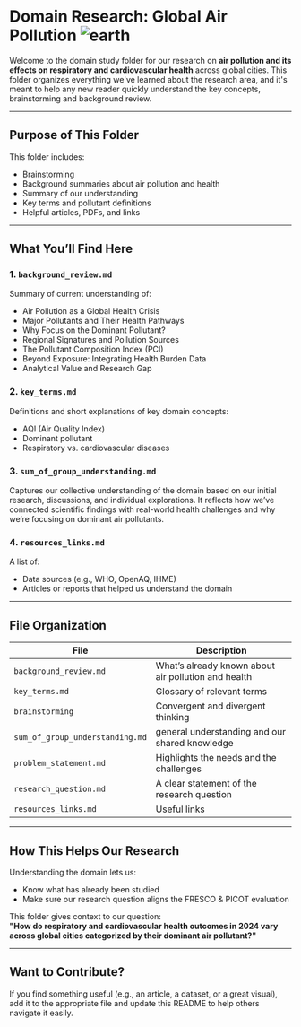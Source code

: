 # Domain Research: Global Air Pollution ![earth](../notes/images/air_pollution_earth.gif)

Welcome to the domain study folder for our research on **air pollution and its
 effects on respiratory and cardiovascular health** across global cities. This
 folder organizes everything we've learned about the research area, and it's
 meant to help any new reader quickly understand the key concepts, brainstorming
and background review.

---

## Purpose of This Folder

This folder includes:

- Brainstorming
- Background summaries about air pollution and health
- Summary of our understanding
- Key terms and pollutant definitions
- Helpful articles, PDFs, and links

---

## What You’ll Find Here

### 1. `background_review.md`

Summary of current understanding of:

- Air Pollution as a Global Health Crisis
- Major Pollutants and Their Health Pathways
- Why Focus on the Dominant Pollutant?
- Regional Signatures and Pollution Sources
- The Pollutant Composition Index (PCI)
- Beyond Exposure: Integrating Health Burden Data
- Analytical Value and Research Gap

### 2. `key_terms.md`

Definitions and short explanations of key domain concepts:

- AQI (Air Quality Index)
- Dominant pollutant
- Respiratory vs. cardiovascular diseases

### 3. `sum_of_group_understanding.md`

Captures our collective understanding of the domain based on
our initial research, discussions, and individual explorations. It reflects
how we’ve connected scientific findings with real-world health challenges
and why we’re focusing on dominant air pollutants.

### 4. `resources_links.md`

A list of:

- Data sources (e.g., WHO, OpenAQ, IHME)
- Articles or reports that helped us understand the domain

---

## File Organization

| File | Description |
|------|-------------|
| `background_review.md` | What’s already known about air pollution and health |
| `key_terms.md` | Glossary of relevant terms |
| `brainstorming` | Convergent and divergent thinking |
| `sum_of_group_understanding.md`| general understanding and our shared knowledge|
| `problem_statement.md` | Highlights the needs and the challenges |
| `research_question.md` | A clear statement of the research question |
| `resources_links.md` | Useful links |

---

## How This Helps Our Research

Understanding the domain lets us:

- Know what has already been studied
- Make sure our research question aligns the FRESCO & PICOT evaluation

This folder gives context to our question:  
**"How do respiratory and cardiovascular health outcomes in 2024 vary across
global cities categorized by their dominant air pollutant?"**

---

## Want to Contribute?

If you find something useful (e.g., an article, a dataset, or a great visual),
add it to the appropriate file and update this README to help others navigate it
easily.
